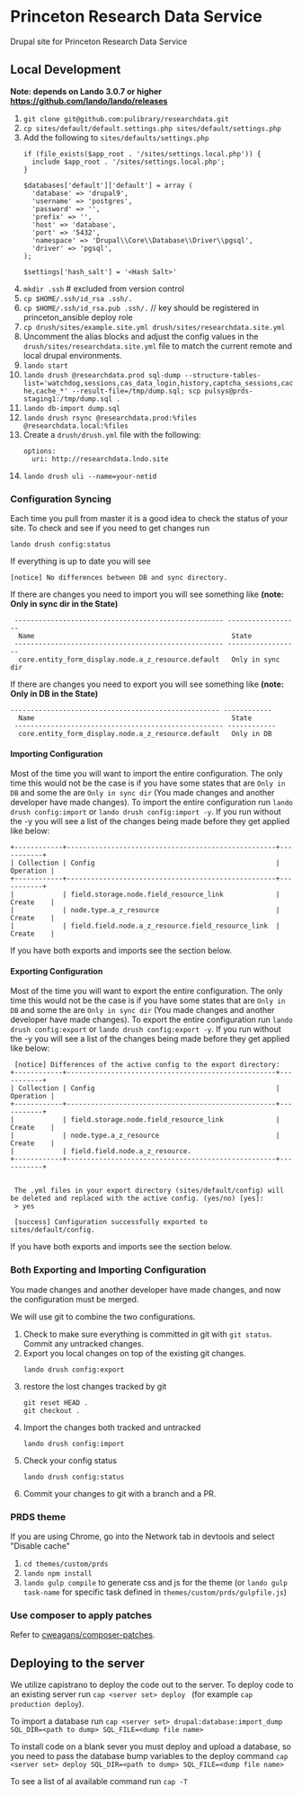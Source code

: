 # Princeton Research Data Service
Drupal site for Princeton Research Data Service

## Local Development

   **Note: depends on Lando 3.0.7 or higher https://github.com/lando/lando/releases**
1. `git clone git@github.com:pulibrary/researchdata.git`
1. `cp sites/default/default.settings.php sites/default/settings.php`
1. Add the following to `sites/defaults/settings.php`
    ```
    if (file_exists($app_root . '/sites/settings.local.php')) {
      include $app_root . '/sites/settings.local.php';
    }

    $databases['default']['default'] = array (
      'database' => 'drupal9',
      'username' => 'postgres',
      'password' => '',
      'prefix' => '',
      'host' => 'database',
      'port' => '5432',
      'namespace' => 'Drupal\\Core\\Database\\Driver\\pgsql',
      'driver' => 'pgsql',
    );

    $settings['hash_salt'] = '<Hash Salt>'

    ```
1. `mkdir .ssh` # excluded from version control
1. `cp $HOME/.ssh/id_rsa .ssh/.`
1. `cp $HOME/.ssh/id_rsa.pub .ssh/.` // key should be registered in princeton_ansible deploy role
1. `cp drush/sites/example.site.yml drush/sites/researchdata.site.yml`
1. Uncomment the alias blocks and adjust the config values in the `drush/sites/researchdata.site.yml` file to match the current remote and local drupal environments.
1. `lando start`
1. `lando drush @researchdata.prod sql-dump --structure-tables-list='watchdog,sessions,cas_data_login,history,captcha_sessions,cache,cache_*' --result-file=/tmp/dump.sql; scp pulsys@prds-staging1:/tmp/dump.sql .`
1. `lando db-import dump.sql`
1. `lando drush rsync @researchdata.prod:%files @researchdata.local:%files`
1. Create a `drush/drush.yml`  file with the following:
   ```
   options:
     uri: http://researchdata.lndo.site
   ```
1. `lando drush uli --name=your-netid`

### Configuration Syncing

Each time you pull from master it is a good idea to check the status of your site.  To check and see if you need to get changes run
```
lando drush config:status
```
If everything is up to date you will see
```
[notice] No differences between DB and sync directory.
```

If there are changes you need to import you will see something like **(note: Only in sync dir in the State)**
```
 ---------------------------------------------------- ------------------ 
  Name                                                 State             
 ---------------------------------------------------- ------------------ 
  core.entity_form_display.node.a_z_resource.default   Only in sync dir  
```

If there are changes you need to export you will see something like **(note: Only in DB in the State)**
```
---------------------------------------------------- ------------ 
  Name                                                 State       
 ---------------------------------------------------- ------------ 
  core.entity_form_display.node.a_z_resource.default   Only in DB  
```

#### Importing Configuration
Most of the time you will want to import the entire configuration.  The only time this would not be the case is if you have some states that are `Only in DB` and some the are `Only in sync dir` (You made changes and another developer have made changes).  To import the entire configuration run `lando drush config:import` or `lando drush config:import -y`.  If you run without the -y you will see a list of the changes being made before they get applied like below:
```
+------------+----------------------------------------------------+-----------+
| Collection | Config                                             | Operation |
+------------+----------------------------------------------------+-----------+
|            | field.storage.node.field_resource_link             | Create    |
|            | node.type.a_z_resource                             | Create    |
|            | field.field.node.a_z_resource.field_resource_link  | Create    |
```

If you have both exports and imports see the section below.

#### Exporting Configuration
Most of the time you will want to export the entire configuration.  The only time this would not be the case is if you have some states that are `Only in DB` and some the are `Only in sync dir` (You made changes and another developer have made changes).  To export the entire configuration run `lando drush config:export` or `lando drush config:export -y`.  If you run without the -y you will see a list of the changes being made before they get applied like below:
```
 [notice] Differences of the active config to the export directory:
+------------+----------------------------------------------------+-----------+
| Collection | Config                                             | Operation |
+------------+----------------------------------------------------+-----------+
|            | field.storage.node.field_resource_link             | Create    |
|            | node.type.a_z_resource                             | Create    |
|            | field.field.node.a_z_resource.
+------------+----------------------------------------------------+-----------+


 The .yml files in your export directory (sites/default/config) will be deleted and replaced with the active config. (yes/no) [yes]:
 > yes

 [success] Configuration successfully exported to sites/default/config.
 ```

If you have both exports and imports see the section below.

### Both Exporting and Importing Configuration
You made changes and another developer have made changes, and now the configuration must be merged.

We will use git to combine the two configurations.  
1. Check to make sure everything is committed in git with `git status`.  Commit any untracked changes.
1. Export you local changes on top of the existing git changes.
   ```
   lando drush config:export
   ```
1. restore the lost changes tracked by git
   ```
   git reset HEAD .
   git checkout .
   ```
1. Import the changes both tracked and untracked
   ```
   lando drush config:import
   ```
1. Check your config status
   ```
   lando drush config:status
   ```
1. Commit your changes to git with a branch and a PR.


### PRDS theme
If you are using Chrome, go into the Network tab in devtools and select "Disable cache"
1. `cd themes/custom/prds`
1. `lando npm install`
1. `lando gulp compile` to generate css and js for the theme (or `lando gulp task-name` for specific task defined in `themes/custom/prds/gulpfile.js`)

### Use composer to apply patches
Refer to [cweagans/composer-patches](https://github.com/cweagans/composer-patches).

## Deploying to the server
We utilize capistrano to deploy the code out to the server.  To deploy code to an existing server run
`cap <server set> deploy ` (for example `cap production deploy`).

To import a database run `cap <server set> drupal:database:import_dump SQL_DIR=<path to dump> SQL_FILE=<dump file name>`

To install code on a blank sever you must deploy and upload a database, so you need to pass the database bump variables to the deploy command `cap <server set> deploy SQL_DIR=<path to dump> SQL_FILE=<dump file name>`

To see a list of al available command run `cap -T`
